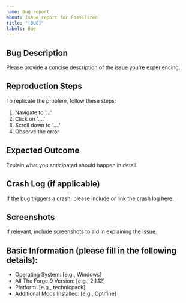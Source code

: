 ```yaml
---
name: Bug report
about: Issue report for Fossilized
title: "[BUG]"
labels: Bug
---
```


## Bug Description
Please provide a concise description of the issue you're experiencing.

## Reproduction Steps
To replicate the problem, follow these steps:
1. Navigate to '...'
2. Click on '....'
3. Scroll down to '....'
4. Observe the error

## Expected Outcome
Explain what you anticipated should happen in detail.

## Crash Log (if applicable)
If the bug triggers a crash, please include or link the crash log here.

## Screenshots
If relevant, include screenshots to aid in explaining the issue.

## Basic Information (please fill in the following details):
 - Operating System: [e.g., Windows]
 - All The Forge 9 Version: [e.g., 2.1.12]
 - Platform: [e.g., technicpack]
 - Additional Mods Installed: [e.g., Optifine]

